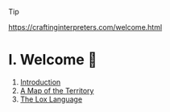 > [!TIP]
> https://craftinginterpreters.com/welcome.html

# I. Welcome 👋

1. [Introduction](./1-introduction/)
2. [A Map of the Territory](./2-map-of-the-territory/)
3. [The Lox Language](./3-the-lox-language/)
